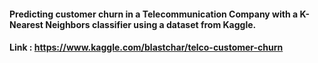 #### Predicting customer churn in a Telecommunication Company with a K-Nearest Neighbors classifier using a dataset from Kaggle.
#### Link : https://www.kaggle.com/blastchar/telco-customer-churn
